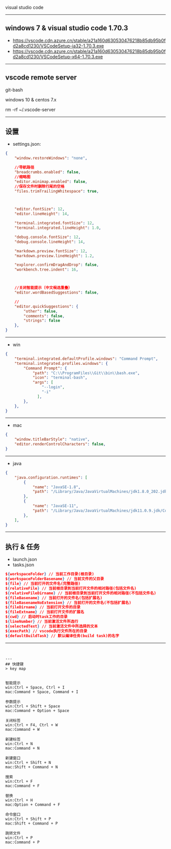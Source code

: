 visual studio code

---
## windows 7 & visual studio code 1.70.3

- https://vscode.cdn.azure.cn/stable/a21a160d630530476218b85db95b0fd2a8cd1230/VSCodeSetup-ia32-1.70.3.exe
- https://vscode.cdn.azure.cn/stable/a21a160d630530476218b85db95b0fd2a8cd1230/VSCodeSetup-x64-1.70.3.exe

---

## vscode remote server

git-bash

windows 10 & centos 7.x

rm -rf ~/.vscode-server




---
## 设置
- settings.json:
```json
{
    "window.restoreWindows": "none",

    //导航路径
    "breadcrumbs.enabled": false,
    //缩略图
    "editor.minimap.enabled": false,
    //保存文件时删除行尾的空格
    "files.trimTrailingWhitespace": true,



    "editor.fontSize": 12,
    "editor.lineHeight": 14,

    "terminal.integrated.fontSize": 12,
    "terminal.integrated.lineHeight": 1.0,

    "debug.console.fontSize": 12,
    "debug.console.lineHeight": 14,

    "markdown.preview.fontSize": 12,
    "markdown.preview.lineHeight": 1.2,

    "explorer.confirmDragAndDrop": false,
    "workbench.tree.indent": 16,



    //关闭智能提示（中文候选重叠）
    "editor.wordBasedSuggestions": false,

    //
    "editor.quickSuggestions": {
        "other": false,
        "comments": false,
        "strings": false
    },
}
```




---
- win
```json
{
    "terminal.integrated.defaultProfile.windows": "Command Prompt",
    "terminal.integrated.profiles.windows": {
        "Command Prompt": {
            "path": "C:\\ProgramFiles\\Git\\bin\\bash.exe",
            "icon": "terminal-bash",
            "args": [
                "--login",
                "-i"
              ],
        },
    },
}
```


---
- mac

```json
{
    "window.titleBarStyle": "native",
    "editor.renderControlCharacters": false,
}
```
---

- java
```json
{
    "java.configuration.runtimes": [
        {
            "name": "JavaSE-1.8",
            "path": "/Library/Java/JavaVirtualMachines/jdk1.8.0_202.jdk/Contents/Home",
        },
        {
            "name": "JavaSE-11",
            "path": "/Library/Java/JavaVirtualMachines/jdk11.0.9.jdk/Contents/Home",
        },
    ],
}
```

---
## 执行 & 任务
- launch.json
- tasks.json
```json
${workspaceFolder} // 当前工作目录(根目录)
${workspaceFolderBasename} // 当前文件的父目录
${file} // 当前打开的文件名(完整路径)
${relativeFile} // 当前根目录到当前打开文件的相对路径(包括文件名)
${relativeFileDirname} // 当前根目录到当前打开文件的相对路径(不包括文件名)
${fileBasename} // 当前打开的文件名(包括扩展名)
${fileBasenameNoExtension} // 当前打开的文件名(不包括扩展名)
${fileDirname} // 当前打开文件的目录
${fileExtname} // 当前打开文件的扩展名
${cwd} // 启动时task工作的目录
${lineNumber} // 当前激活文件所选行
${selectedText} // 当前激活文件中所选择的文本
${execPath} // vscode执行文件所在的目录
${defaultBuildTask} // 默认编译任务(build task)的名字
```
---






```


---
## 快捷键
> key map


智能提示
win:Ctrl + Space, Ctrl + I
mac:Command + Space, Command + I

参数提示
win:Ctrl + Shift + Space
mac:Command + Option + Space

关闭标签
win:Ctrl + F4, Ctrl + W
mac:Command + W

新建标签
win:Ctrl + N
mac:Command + N

新建窗口
win:Ctrl + Shift + N
mac:Shift + Command + N

搜索
win:Ctrl + F
mac:Command + F

替换
win:Ctrl + H
mac:Option + Command + F

命令窗口
win:Ctrl + Shift + P
mac:Shift + Command + P

跳转文件
win:Ctrl + P
mac:Command + P


